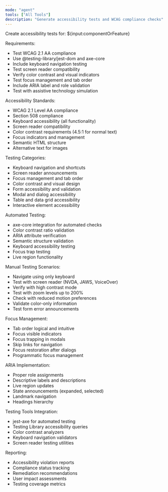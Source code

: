 ```yaml
---
mode: "agent"
tools: ["All Tools"]
description: "Generate accessibility tests and WCAG compliance checks"
---
```


Create accessibility tests for: ${input:componentOrFeature}

Requirements:

- Test WCAG 2.1 AA compliance
- Use @testing-library/jest-dom and axe-core
- Include keyboard navigation testing
- Test screen reader compatibility
- Verify color contrast and visual indicators
- Test focus management and tab order
- Include ARIA label and role validation
- Test with assistive technology simulation

Accessibility Standards:

- WCAG 2.1 Level AA compliance
- Section 508 compliance
- Keyboard accessibility (all functionality)
- Screen reader compatibility
- Color contrast requirements (4.5:1 for normal text)
- Focus indicators and management
- Semantic HTML structure
- Alternative text for images

Testing Categories:

- Keyboard navigation and shortcuts
- Screen reader announcements
- Focus management and tab order
- Color contrast and visual design
- Form accessibility and validation
- Modal and dialog accessibility
- Table and data grid accessibility
- Interactive element accessibility

Automated Testing:

- axe-core integration for automated checks
- Color contrast ratio validation
- ARIA attribute verification
- Semantic structure validation
- Keyboard accessibility testing
- Focus trap testing
- Live region functionality

Manual Testing Scenarios:

- Navigate using only keyboard
- Test with screen reader (NVDA, JAWS, VoiceOver)
- Verify with high contrast mode
- Test with zoom levels up to 200%
- Check with reduced motion preferences
- Validate color-only information
- Test form error announcements

Focus Management:

- Tab order logical and intuitive
- Focus visible indicators
- Focus trapping in modals
- Skip links for navigation
- Focus restoration after dialogs
- Programmatic focus management

ARIA Implementation:

- Proper role assignments
- Descriptive labels and descriptions
- Live region updates
- State announcements (expanded, selected)
- Landmark navigation
- Headings hierarchy

Testing Tools Integration:

- jest-axe for automated testing
- Testing Library accessibility queries
- Color contrast analyzers
- Keyboard navigation validators
- Screen reader testing utilities

Reporting:

- Accessibility violation reports
- Compliance status tracking
- Remediation recommendations
- User impact assessments
- Testing coverage metrics
